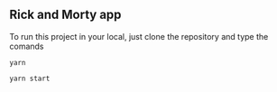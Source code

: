## Rick and Morty app

To run this project in your local, just clone the repository and type the comands
```
yarn
```

```
yarn start
```